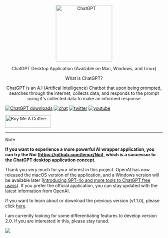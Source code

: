 <p align="center">
  <img width="180" src="./public/ChatGPT.png" alt="ChatGPT">
  <p align="center">ChatGPT Desktop Application (Available on Mac, Windows, and Linux)
  </p>
  <p align ="center">What is ChatGPT?
  </p>
  <p align = "center"> ChatGPT is an A.I (Artifical Intelligence) Chatbot that upon being prompted, searches through the internet, collects data, and responds to the prompt using it's collected data to make an informed response
  </p>
</p>

[![ChatGPT downloads](https://img.shields.io/github/downloads/lencx/ChatGPT/total.svg?style=flat-square)](https://github.com/lencx/ChatGPT/releases)
[![chat](https://img.shields.io/badge/chat-discord-blue?style=flat&logo=discord)](https://discord.gg/aPhCRf4zZr)
[![twitter](https://img.shields.io/badge/follow-lencx__-blue?style=flat&logo=Twitter)](https://twitter.com/lencx_)
[![youtube](https://img.shields.io/youtube/channel/subscribers/UC__gTZL-OZKDPic7s_6Ntgg?style=social)](https://www.youtube.com/@lencx)

<a href="https://www.buymeacoffee.com/lencx" target="_blank"><img src="https://cdn.buymeacoffee.com/buttons/v2/default-blue.png" alt="Buy Me A Coffee" style="height: 40px !important;width: 145px !important;" ></a>

---

> [!NOTE]
> **If you want to experience a more powerful AI wrapper application, you can try the Noi (https://github.com/lencx/Noi), which is a successor to the ChatGPT desktop application concept.**

Thank you very much for your interest in this project. OpenAI has now released the macOS version of the application, and a Windows version will be available later ([Introducing GPT-4o and more tools to ChatGPT free users](https://openai.com/index/gpt-4o-and-more-tools-to-chatgpt-free/)). If you prefer the official application, you can stay updated with the latest information from OpenAI.

If you want to learn about or download the previous version (v1.1.0), please click [here](https://github.com/lencx/ChatGPT/tree/release-v1.1.0).

I am currently looking for some differentiating features to develop version 2.0. If you are interested in this, please stay tuned.

![](./docs/static/chatgpt-v2.gif)
